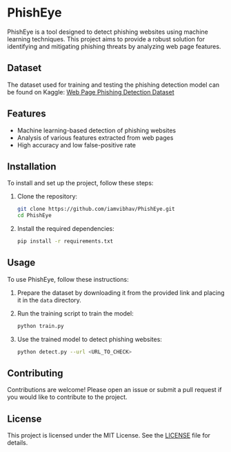 # PhishEye

PhishEye is a tool designed to detect phishing websites using machine learning techniques. This project aims to provide a robust solution for identifying and mitigating phishing threats by analyzing web page features.

## Dataset

The dataset used for training and testing the phishing detection model can be found on Kaggle: [Web Page Phishing Detection Dataset](https://www.kaggle.com/datasets/shashwatwork/web-page-phishing-detection-dataset)

## Features

- Machine learning-based detection of phishing websites
- Analysis of various features extracted from web pages
- High accuracy and low false-positive rate

## Installation

To install and set up the project, follow these steps:

1. Clone the repository:
    ```bash
    git clone https://github.com/iamvibhav/PhishEye.git
    cd PhishEye
    ```

2. Install the required dependencies:
    ```bash
    pip install -r requirements.txt
    ```

## Usage

To use PhishEye, follow these instructions:

1. Prepare the dataset by downloading it from the provided link and placing it in the `data` directory.

2. Run the training script to train the model:
    ```bash
    python train.py
    ```

3. Use the trained model to detect phishing websites:
    ```bash
    python detect.py --url <URL_TO_CHECK>
    ```

## Contributing

Contributions are welcome! Please open an issue or submit a pull request if you would like to contribute to the project.

## License

This project is licensed under the MIT License. See the [LICENSE](LICENSE) file for details.
